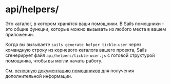 # api/helpers/

Это каталог, в котором хранятся ваши помощники. В Sails помощники - это общие функции, которые можно вызывать из любого места в вашем приложении.

Когда вы вызываете `sails generate helper tickle-user` через командную строку из корневого каталога вашего проекта, Sails сгенерирует файл `api/helpers/tickle-user.js` с готовой структурой помощника, чтобы вы могли начать работу.

См. [основную документацию помощников](https://sailsjs.com/documentation/concepts/helpers) для получения дополнительной информации.


<docmeta name="displayName" value="helpers">
